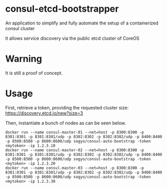 # consul-etcd-bootstrapper
An application to simplify and fully automate the setup of a containerized consul cluster

It allows service discovery via the public etcd cluster of CoreOS

# Warning
It is still a proof of concept.

# Usage
First, retrieve a token, providing the requested cluster size:
https://discovery.etcd.io/new?size=3

Then, instantiate a bunch of nodes as can be seen below.
```
docker run --name consul-master-01 --net=host -p 8300:8300 -p 8301:8301 -p 8301:8301/udp -p 8302:8302 -p 8302:8302/udp -p 8400:8400 -p 8500:8500 -p 8600:8600/udp sogyo/consul-auto-bootstrap -token <mytoken> -ip 1.2.3.10
docker run --name consul-master-02 --net=host -p 8300:8300 -p 8301:8301 -p 8301:8301/udp -p 8302:8302 -p 8302:8302/udp -p 8400:8400 -p 8500:8500 -p 8600:8600/udp sogyo/consul-auto-bootstrap -token <mytoken> -ip 1.2.3.20
docker run --name consul-master-03 --net=host -p 8300:8300 -p 8301:8301 -p 8301:8301/udp -p 8302:8302 -p 8302:8302/udp -p 8400:8400 -p 8500:8500 -p 8600:8600/udp sogyo/consul-auto-bootstrap -token <mytoken> -ip 1.2.3.30
```
